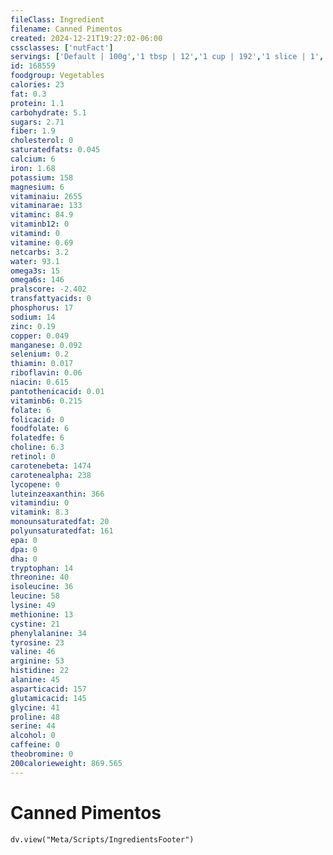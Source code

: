 ```yaml
---
fileClass: Ingredient
filename: Canned Pimentos
created: 2024-12-21T19:27:02-06:00
cssclasses: ['nutFact']
servings: ['Default | 100g','1 tbsp | 12','1 cup | 192','1 slice | 1','1 pimiento, whole | 66']
id: 168559
foodgroup: Vegetables
calories: 23
fat: 0.3
protein: 1.1
carbohydrate: 5.1
sugars: 2.71
fiber: 1.9
cholesterol: 0
saturatedfats: 0.045
calcium: 6
iron: 1.68
potassium: 158
magnesium: 6
vitaminaiu: 2655
vitaminarae: 133
vitaminc: 84.9
vitaminb12: 0
vitamind: 0
vitamine: 0.69
netcarbs: 3.2
water: 93.1
omega3s: 15
omega6s: 146
pralscore: -2.402
transfattyacids: 0
phosphorus: 17
sodium: 14
zinc: 0.19
copper: 0.049
manganese: 0.092
selenium: 0.2
thiamin: 0.017
riboflavin: 0.06
niacin: 0.615
pantothenicacid: 0.01
vitaminb6: 0.215
folate: 6
folicacid: 0
foodfolate: 6
folatedfe: 6
choline: 6.3
retinol: 0
carotenebeta: 1474
carotenealpha: 238
lycopene: 0
luteinzeaxanthin: 366
vitamindiu: 0
vitamink: 8.3
monounsaturatedfat: 20
polyunsaturatedfat: 161
epa: 0
dpa: 0
dha: 0
tryptophan: 14
threonine: 40
isoleucine: 36
leucine: 58
lysine: 49
methionine: 13
cystine: 21
phenylalanine: 34
tyrosine: 23
valine: 46
arginine: 53
histidine: 22
alanine: 45
asparticacid: 157
glutamicacid: 145
glycine: 41
proline: 48
serine: 44
alcohol: 0
caffeine: 0
theobromine: 0
200calorieweight: 869.565
---
```


# Canned Pimentos

```dataviewjs
dv.view("Meta/Scripts/IngredientsFooter")
```